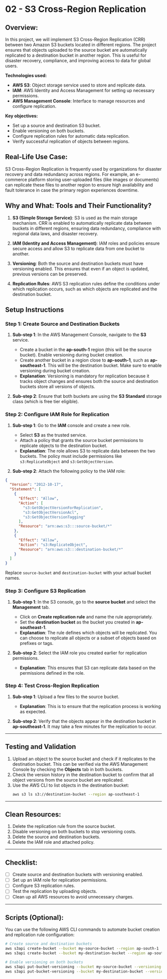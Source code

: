 # 02 - S3 Cross-Region Replication

## Overview:
In this project, we will implement S3 Cross-Region Replication (CRR) between two Amazon S3 buckets located in different regions. The project ensures that objects uploaded to the source bucket are automatically replicated to a destination bucket in another region. This is useful for disaster recovery, compliance, and improving access to data for global users.

**Technologies used:**
- **AWS S3**: Object storage service used to store and replicate data.
- **IAM**: AWS Identity and Access Management for setting up necessary permissions.
- **AWS Management Console**: Interface to manage resources and configure replication.

**Key objectives:**
- Set up a source and destination S3 bucket.
- Enable versioning on both buckets.
- Configure replication rules for automatic data replication.
- Verify successful replication of objects between regions.

## Real-Life Use Case:
S3 Cross-Region Replication is frequently used by organizations for disaster recovery and data redundancy across regions. For example, an e-commerce platform storing user-uploaded files (like images or documents) can replicate these files to another region to ensure high availability and fault tolerance in case the primary region experiences downtime.

## Why and What: Tools and Their Functionality?

1. **S3 (Simple Storage Service)**: S3 is used as the main storage mechanism. CRR is enabled to automatically replicate data between buckets in different regions, ensuring data redundancy, compliance with regional data laws, and disaster recovery.
   
2. **IAM (Identity and Access Management)**: IAM roles and policies ensure secure access and allow S3 to replicate data from one bucket to another.

3. **Versioning**: Both the source and destination buckets must have versioning enabled. This ensures that even if an object is updated, previous versions can be preserved.

4. **Replication Rules**: AWS S3 replication rules define the conditions under which replication occurs, such as which objects are replicated and the destination bucket.

## Setup Instructions

### **Step 1: Create Source and Destination Buckets**

1. **Sub-step 1**: In the AWS Management Console, navigate to the **S3** service.
    - Create a bucket in the **ap-south-1** region (this will be the source bucket). Enable versioning during bucket creation.
    - Create another bucket in a region close to **ap-south-1**, such as **ap-southeast-1**. This will be the destination bucket. Make sure to enable versioning during bucket creation.
    - **Explanation**: Versioning is mandatory for replication because it tracks object changes and ensures both the source and destination buckets store all versions of objects.

2. **Sub-step 2**: Ensure that both buckets are using the **S3 Standard** storage class (which is free tier eligible).

### **Step 2: Configure IAM Role for Replication**

1. **Sub-step 1**: Go to the **IAM** console and create a new role.
    - Select **S3** as the trusted service.
    - Attach a policy that grants the source bucket permissions to replicate objects to the destination bucket.
    - **Explanation**: The role allows S3 to replicate data between the two buckets. The policy must include permissions like `s3:ReplicateObject` and `s3:GetObjectVersion`.

2. **Sub-step 2**: Attach the following policy to the IAM role:
```json
{
  "Version": "2012-10-17",
  "Statement": [
    {
      "Effect": "Allow",
      "Action": [
        "s3:GetObjectVersionForReplication",
        "s3:GetObjectVersionAcl",
        "s3:GetObjectVersionTagging"
      ],
      "Resource": "arn:aws:s3:::source-bucket/*"
    },
    {
      "Effect": "Allow",
      "Action": "s3:ReplicateObject",
      "Resource": "arn:aws:s3:::destination-bucket/*"
    }
  ]
}
```
Replace `source-bucket` and `destination-bucket` with your actual bucket names.

### **Step 3: Configure S3 Replication**

1. **Sub-step 1**: In the S3 console, go to the **source bucket** and select the **Management** tab. 
    - Click on **Create replication rule** and name the rule appropriately.
    - Set the **destination bucket** as the bucket you created in **ap-southeast-1**.
    - **Explanation**: The rule defines which objects will be replicated. You can choose to replicate all objects or a subset of objects based on prefixes or tags.

2. **Sub-step 2**: Select the IAM role you created earlier for replication permissions.
    - **Explanation**: This ensures that S3 can replicate data based on the permissions defined in the role.

### **Step 4: Test Cross-Region Replication**

1. **Sub-step 1**: Upload a few files to the source bucket.
    - **Explanation**: This is to ensure that the replication process is working as expected.

2. **Sub-step 2**: Verify that the objects appear in the destination bucket in **ap-southeast-1**. It may take a few minutes for the replication to occur.

---

## Testing and Validation

1. Upload an object to the source bucket and check if it replicates to the destination bucket. This can be verified via the AWS Management Console by checking the **Objects** tab in both buckets.
2. Check the version history in the destination bucket to confirm that all object versions from the source bucket are replicated.
3. Use the AWS CLI to list objects in the destination bucket:
   ```bash
   aws s3 ls s3://destination-bucket --region ap-southeast-1
   ```

---

## Clean Resources:

1. Delete the replication rule from the source bucket.
2. Disable versioning on both buckets to stop versioning costs.
3. Delete the source and destination buckets.
4. Delete the IAM role and attached policy. 

---

## Checklist:

- [ ] Create source and destination buckets with versioning enabled.
- [ ] Set up an IAM role for replication permissions.
- [ ] Configure S3 replication rules.
- [ ] Test the replication by uploading objects.
- [ ] Clean up all AWS resources to avoid unnecessary charges.

---

## Scripts (Optional):

You can use the following AWS CLI commands to automate bucket creation and replication rule configuration:
```bash
# Create source and destination buckets
aws s3api create-bucket --bucket my-source-bucket --region ap-south-1
aws s3api create-bucket --bucket my-destination-bucket --region ap-southeast-1

# Enable versioning on both buckets
aws s3api put-bucket-versioning --bucket my-source-bucket --versioning-configuration Status=Enabled
aws s3api put-bucket-versioning --bucket my-destination-bucket --versioning-configuration Status=Enabled
```